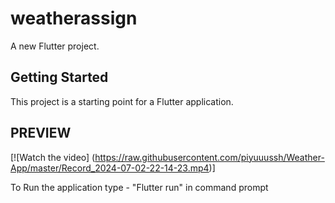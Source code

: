 # weatherassign

A new Flutter project.

## Getting Started

This project is a starting point for a Flutter application.

## PREVIEW
[![Watch the video]
(https://raw.githubusercontent.com/piyuuussh/Weather-App/master/Record_2024-07-02-22-14-23.mp4)]

To Run the application
type - "Flutter run" in command prompt

